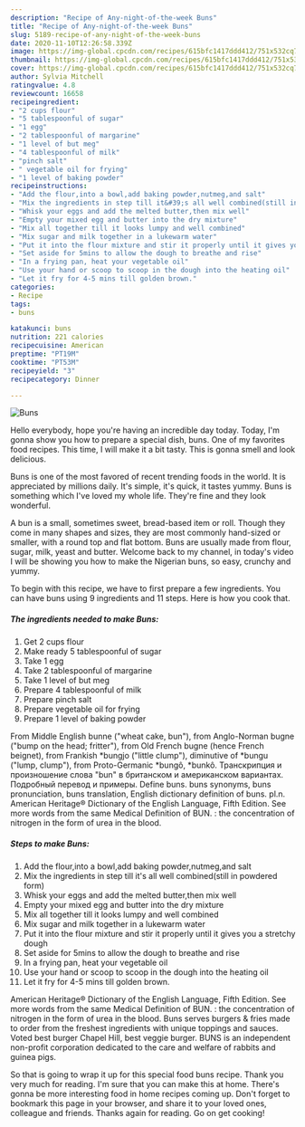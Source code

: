 ```yaml
---
description: "Recipe of Any-night-of-the-week Buns"
title: "Recipe of Any-night-of-the-week Buns"
slug: 5189-recipe-of-any-night-of-the-week-buns
date: 2020-11-10T12:26:58.339Z
image: https://img-global.cpcdn.com/recipes/615bfc1417ddd412/751x532cq70/buns-recipe-main-photo.jpg
thumbnail: https://img-global.cpcdn.com/recipes/615bfc1417ddd412/751x532cq70/buns-recipe-main-photo.jpg
cover: https://img-global.cpcdn.com/recipes/615bfc1417ddd412/751x532cq70/buns-recipe-main-photo.jpg
author: Sylvia Mitchell
ratingvalue: 4.8
reviewcount: 16658
recipeingredient:
- "2 cups flour"
- "5 tablespoonful of sugar"
- "1 egg"
- "2 tablespoonful of margarine"
- "1 level of but meg"
- "4 tablespoonful of milk"
- "pinch salt"
- " vegetable oil for frying"
- "1 level of baking powder"
recipeinstructions:
- "Add the flour,into a bowl,add baking powder,nutmeg,and salt"
- "Mix the ingredients in step till it&#39;s all well combined(still in powdered form)"
- "Whisk your eggs and add the melted butter,then mix well"
- "Empty your mixed egg and butter into the dry mixture"
- "Mix all together till it looks lumpy and well combined"
- "Mix sugar and milk together in a lukewarm water"
- "Put it into the flour mixture and stir it properly until it gives you a stretchy dough"
- "Set aside for 5mins to allow the dough to breathe and rise"
- "In a frying pan, heat your vegetable oil"
- "Use your hand or scoop to scoop in the dough into the heating oil"
- "Let it fry for 4-5 mins till golden brown."
categories:
- Recipe
tags:
- buns

katakunci: buns 
nutrition: 221 calories
recipecuisine: American
preptime: "PT19M"
cooktime: "PT53M"
recipeyield: "3"
recipecategory: Dinner

---
```



![Buns](https://img-global.cpcdn.com/recipes/615bfc1417ddd412/751x532cq70/buns-recipe-main-photo.jpg)

Hello everybody, hope you're having an incredible day today. Today, I'm gonna show you how to prepare a special dish, buns. One of my favorites food recipes. This time, I will make it a bit tasty. This is gonna smell and look delicious.

Buns is one of the most favored of recent trending foods in the world. It is appreciated by millions daily. It's simple, it's quick, it tastes yummy. Buns is something which I've loved my whole life. They're fine and they look wonderful.

A bun is a small, sometimes sweet, bread-based item or roll. Though they come in many shapes and sizes, they are most commonly hand-sized or smaller, with a round top and flat bottom. Buns are usually made from flour, sugar, milk, yeast and butter. Welcome back to my channel, in today&#39;s video I will be showing you how to make the Nigerian buns, so easy, crunchy and yummy.


To begin with this recipe, we have to first prepare a few ingredients. You can have buns using 9 ingredients and 11 steps. Here is how you cook that.

<!--inarticleads1-->

##### The ingredients needed to make Buns:

1. Get 2 cups flour
1. Make ready 5 tablespoonful of sugar
1. Take 1 egg
1. Take 2 tablespoonful of margarine
1. Take 1 level of but meg
1. Prepare 4 tablespoonful of milk
1. Prepare pinch salt
1. Prepare  vegetable oil for frying
1. Prepare 1 level of baking powder


From Middle English bunne (&#34;wheat cake, bun&#34;), from Anglo-Norman bugne (&#34;bump on the head; fritter&#34;), from Old French bugne (hence French beignet), from Frankish *bungjo (&#34;little clump&#34;), diminutive of *bungu (&#34;lump, clump&#34;), from Proto-Germanic *bungô, *bunkô. Транскрипция и произношение слова &#34;bun&#34; в британском и американском вариантах. Подробный перевод и примеры. Define buns. buns synonyms, buns pronunciation, buns translation, English dictionary definition of buns. pl.n. American Heritage® Dictionary of the English Language, Fifth Edition. See more words from the same Medical Definition of BUN. : the concentration of nitrogen in the form of urea in the blood. 

<!--inarticleads2-->

##### Steps to make Buns:

1. Add the flour,into a bowl,add baking powder,nutmeg,and salt
1. Mix the ingredients in step till it&#39;s all well combined(still in powdered form)
1. Whisk your eggs and add the melted butter,then mix well
1. Empty your mixed egg and butter into the dry mixture
1. Mix all together till it looks lumpy and well combined
1. Mix sugar and milk together in a lukewarm water
1. Put it into the flour mixture and stir it properly until it gives you a stretchy dough
1. Set aside for 5mins to allow the dough to breathe and rise
1. In a frying pan, heat your vegetable oil
1. Use your hand or scoop to scoop in the dough into the heating oil
1. Let it fry for 4-5 mins till golden brown.


American Heritage® Dictionary of the English Language, Fifth Edition. See more words from the same Medical Definition of BUN. : the concentration of nitrogen in the form of urea in the blood. Buns serves burgers &amp; fries made to order from the freshest ingredients with unique toppings and sauces. Voted best burger Chapel Hill, best veggie burger. BUNS is an independent non-profit corporation dedicated to the care and welfare of rabbits and guinea pigs. 

So that is going to wrap it up for this special food buns recipe. Thank you very much for reading. I'm sure that you can make this at home. There's gonna be more interesting food in home recipes coming up. Don't forget to bookmark this page in your browser, and share it to your loved ones, colleague and friends. Thanks again for reading. Go on get cooking!

